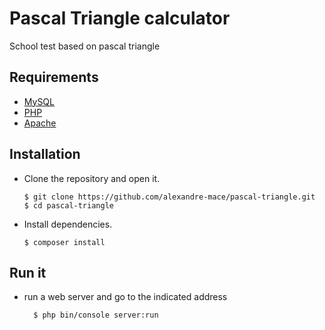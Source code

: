 # Pascal Triangle calculator

School test based on pascal triangle

## Requirements 
*   [MySQL](https://www.mysql.com/fr/)
*   [PHP](http://php.net/manual/fr/intro-whatis.php)
*   [Apache](https://www.apache.org/)

## Installation 
*   Clone the repository and open it.

		$ git clone https://github.com/alexandre-mace/pascal-triangle.git
		$ cd pascal-triangle

*   Install dependencies.
		
		$ composer install

## Run it

* run a web server and go to the indicated address

		$ php bin/console server:run
	